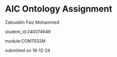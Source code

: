 # AIC Ontology Assignment
Zakiuddin Faiz Mohammed

student_id:240074649

module:COM7032M

submitted on  18-12-24
